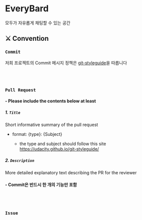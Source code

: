# EveryBard
모두가 자유롭게 채팅할 수 있는 공간

## ⚔️ Convention

### `Commit`

저희 프로젝트의 Commit 메시지 정책은 [git-styleguide](https://udacity.github.io/git-styleguide/)을 따릅니다

<br><br>

### `Pull Request`

#### - Please include the contents below at least

##### 1. `Title`

Short informative summary of the pull request

 - format: {type}: {Subject}

    - the type and subject should follow this site https://udacity.github.io/git-styleguide/

##### 2. `Description`

More detailed explanatory text describing the PR for the reviewer

#### - Commit은 반드시 한 개의 기능만 포함

<br><br>

### `Issue`
